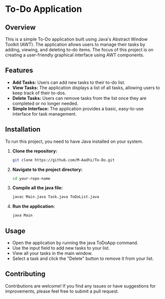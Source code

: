 # To-Do Application

## Overview

This is a simple To-Do application built using Java's Abstract Window Toolkit (AWT). The application allows users to manage their tasks by adding, viewing, and deleting to-do items. The focus of this project is on creating a user-friendly graphical interface using AWT components.

## Features

- **Add Tasks:** Users can add new tasks to their to-do list.
- **View Tasks:** The application displays a list of all tasks, allowing users to keep track of their to-dos.
- **Delete Tasks:** Users can remove tasks from the list once they are completed or no longer needed.
- **Simple Interface:** The application provides a basic, easy-to-use interface for task management.

## Installation

To run this project, you need to have Java installed on your system.

1. **Clone the repository:**

   ```bash
   git clone https://github.com/M-Aadhi/To-Do.git

2. **Navigate to the project directory:**

   ```bash
   cd your-repo-name

3. **Compile all the java file:**

   ```bash
   javac Main.java Task.java ToDoList.java

4. **Run the application:**

     ```bash
     java Main

## Usage

- Open the application by running the java ToDoApp command.
- Use the input field to add new tasks to your list.
- View all your tasks in the main window.
- Select a task and click the "Delete" button to remove it from your list.

## Contributing


Contributions are welcome! If you find any issues or have suggestions for improvements, please feel free to submit a pull request.
